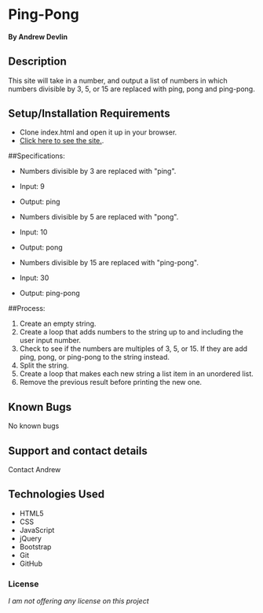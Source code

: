# Ping-Pong

#### By **Andrew Devlin**

## Description

This  site will take in a number, and output a list of numbers in which numbers divisible by 3, 5, or 15 are replaced with ping, pong and ping-pong.

## Setup/Installation Requirements

* Clone index.html and open it up in your browser.
* [Click here to see the site.](https://AndrewDevlin.github.io/Ping-Pong).

##Specifications:

* Numbers divisible by 3 are replaced with "ping".
 * Input: 9
 * Output: ping

* Numbers divisible by 5 are replaced with "pong".
 * Input: 10
 * Output: pong

* Numbers divisible by 15 are replaced with "ping-pong".
* Input: 30
* Output: ping-pong

##Process:

1. Create an empty string.
2. Create a loop that adds numbers to the string up to and including the user input number.
3. Check to see if the numbers are multiples of 3, 5, or 15. If they are add ping, pong, or ping-pong to the string instead.
4. Split the string.
5. Create a loop that makes each new string a list item in an unordered list.
6. Remove the previous result before printing the new one.

## Known Bugs

No known bugs

## Support and contact details

Contact Andrew

## Technologies Used

* HTML5
* CSS
* JavaScript
* jQuery
* Bootstrap
* Git
* GitHub

### License

*I am not offering any license on this project*
